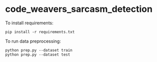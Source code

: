 # code_weavers_sarcasm_detection

To install requirements:

    pip install -r requirements.txt

To run data preprocessing:

    python prep.py --dataset train
    python prep.py --dataset test

